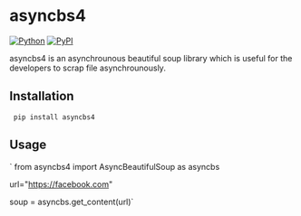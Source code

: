# asyncbs4 


[![Python](https://img.shields.io/pypi/pyversions/tensorflow.svg?style=plastic)](https://pypi.org/project/asyncbs4/1.0/)
[![PyPI](https://badge.fury.io/py/tensorflow.svg)](https://pypi.org/project/asyncbs4/1.0/)


asyncbs4 is an asynchrounous beautiful soup library which is useful for the developers to scrap file asynchrounously.

## Installation

` pip install asyncbs4`



## Usage

` from asyncbs4 import AsyncBeautifulSoup as asyncbs

url="https://facebook.com"

soup = asyncbs.get_content(url)`
